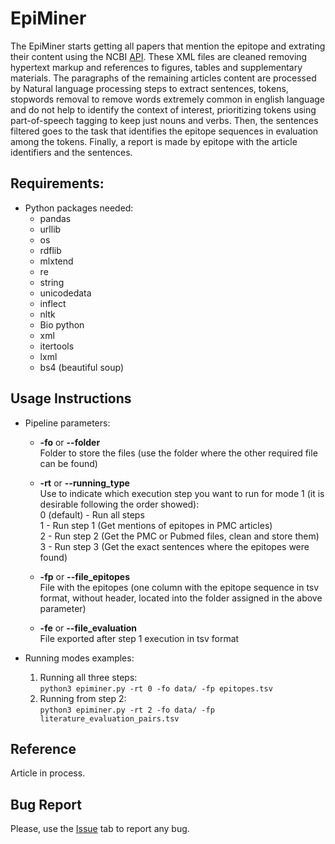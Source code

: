 # EpiMiner

The EpiMiner starts getting all papers that mention the epitope and extrating their content using the NCBI [API](https://www.ncbi.nlm.nih.gov/home/develop/api/). These XML files are cleaned removing hypertext markup and references to figures, tables and supplementary materials. The paragraphs of the remaining articles content are processed by Natural language processing steps to extract sentences, tokens, stopwords removal to remove words extremely common in english language and do not help to identify the context of interest, prioritizing tokens using part-of-speech tagging to keep just nouns and verbs. Then, the sentences filtered goes to the task that identifies the epitope sequences in evaluation among the tokens. Finally, a report is made by epitope with the article identifiers and the sentences.

## Requirements:
* Python packages needed:
	- pandas
	- urllib
	- os
	- rdflib
	- mlxtend
	- re
	- string
	- unicodedata
	- inflect
	- nltk
	- Bio python
	- xml
	- itertools
	- lxml
	- bs4 (beautiful soup)

## Usage Instructions

* Pipeline parameters:
	- __-fo__ or __--folder__ <br>
		Folder to store the files (use the folder where the other required file can be found)

	- __-rt__ or __--running_type__ <br>
		Use to indicate which execution step you want to run for mode 1 (it is desirable following the order showed): <br>
		0 (default) - Run all steps <br>
		1 - Run step 1 (Get mentions of epitopes in PMC articles) <br>
		2 - Run step 2 (Get the PMC or Pubmed files, clean and store them) <br>
		3 - Run step 3 (Get the exact sentences where the epitopes were found)

	- __-fp__ or __--file_epitopes__ <br>
		File with the epitopes (one column with the epitope sequence in tsv format, without header, located into the folder assigned in the above parameter)<br>

	- __-fe__ or __--file_evaluation__ <br>
		File exported after step 1 execution in tsv format<br>
		
* Running modes examples:
	1. Running all three steps: <br>
		````python3 epiminer.py -rt 0 -fo data/ -fp epitopes.tsv````
	1. Running from step 2: <br>
		````python3 epiminer.py -rt 2 -fo data/ -fp literature_evaluation_pairs.tsv````

## Reference
Article in process.

## Bug Report
Please, use the [Issue](https://github.com/YasCoMa/Epicurator/issues) tab to report any bug.
